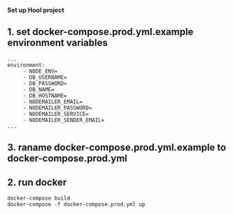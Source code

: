 **Set up Hool project**

## 1. set docker-compose.prod.yml.example environment variables 

    ...
    environment:
         - NODE_ENV=
         - DB_USERNAME=
         - DB_PASSWORD=
         - DB_NAME=
         - DB_HOSTNAME=
         - NODEMAILER_EMAIL=
         - NODEMAILER_PASSWORD=
         - NODEMAILER_SERVICE=
         - NODEMAILER_SENDER_EMAIL=
    ...

## 3. raname docker-compose.prod.yml.example to docker-compose.prod.yml

## 2. run docker
    
    docker-compose build
    docker-compose -f docker-compose.prod.yml up
